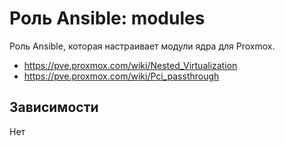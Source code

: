 # Роль Ansible: modules

Роль Ansible, которая настраивает модули ядра для Proxmox.

* <https://pve.proxmox.com/wiki/Nested_Virtualization>
* <https://pve.proxmox.com/wiki/Pci_passthrough>

## Зависимости

Нет
